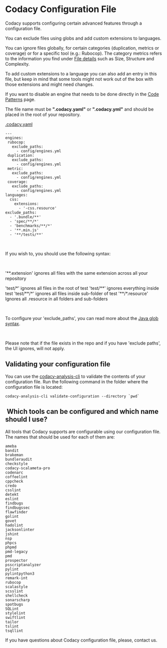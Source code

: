 # Codacy Configuration File

Codacy supports configuring certain advanced features through a
configuration file.

You can exclude files using globs and add custom extensions to
languages.

You can ignore files globally, for certain categories (duplication,
metrics or coverage) or for a specific tool (e.g.: Rubocop). The
category metrics refers to the information you find under [File
details](/hc/en-us/articles/207279849#2-file-detail)
such as Size, Structure and Complexity. 

To add custom extensions to a language you can also add an entry in this
file, but keep in mind that some tools might not work out of the box
with those extensions and might need changes.

If you want to disable an engine that needs to be done directly in the
[Code
Patterns](/hc/en-us/articles/207994335-Code-Patterns)
page.

<span class="s1">The file name must be **"**</span>**.codacy.yaml"**
or **<span class="s1">"</span>.codacy.yml"** and should be placed in the
root of your repository.

[<span
class="ng-scope ng-binding">.codacy.yaml</span>](/knowledge/articles/115000566729/en-us?brand_id=549689)

    ---
    engines:
     rubocop:
       exclude_paths:
         - config/engines.yml
     duplication:
       exclude_paths:
         - config/engines.yml
     metric:
       exclude_paths:
         - config/engines.yml
     coverage:
       exclude_paths:
         - config/engines.yml
    languages:
      css:
        extensions:
          - '-css.resource'
    exclude_paths:
      - '.bundle/**'
      - 'spec/**/*'
      - 'benchmarks/**/*'
      - '**.min.js'
      - '**/tests/**'

 

If you wish to, you should use the following syntax:

 

'\*\*.extension' ignores all files with the same extension across all
your repository

'test/\*' ignores all files in the root of test
'test/\*\*' ignores everything inside test
'test/\*\*/\*' ignores all files inside sub-folder of test
'\*\*/\*.resource' Ignores all .resource in all folders and sub-folders

 

To configure your 'exclude\_paths', you can read more about the [Java
glob
syntax](https://docs.oracle.com/javase/7/docs/api/java/nio/file/FileSystem.html#getPathMatcher%28java.lang.String%29).

 

Please note that if the file exists in the repo and if you have 'exclude
paths', the UI ignores, will not apply.

## Validating your configuration file

You can use the
[codacy-analysis-cli](https://github.com/codacy/codacy-analysis-cli#install)
to validate the contents of your configuration file. Run the following
command in the folder where the configuration file is located:

    codacy-analysis-cli validate-configuration --directory `pwd`

##  Which tools can be configured and which name should I use?

All tools that Codacy supports are configurable using our configuration
file. The names that should be used for each of them are:

    ameba
    bandit
    brakeman
    bundleraudit
    checkstyle
    codacy-scalameta-pro
    codenarc
    coffeelint
    cppcheck
    credo
    csslint
    detekt
    eslint
    findbugs
    findbugssec
    flawfinder
    golint
    govet
    hadolint
    jacksonlinter
    jshint
    nsp
    phpcs
    phpmd
    pmd-legacy
    pmd
    prospector
    psscriptanalyzer
    pylint
    pylintpython3
    remark-int
    rubocop
    scalastyle
    scsslint
    shellcheck
    sonarscharp
    spotbugs
    SQLint
    stylelint
    swiftlint
    tailor
    tslint
    tsqllint

If you have questions about Codacy configuration file, please, contact us.

